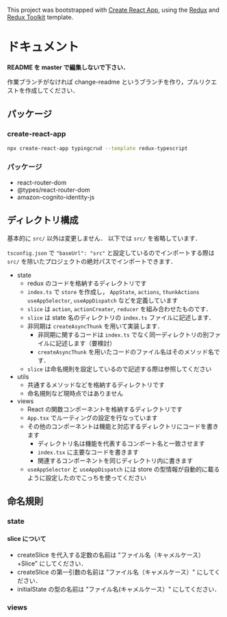 This project was bootstrapped with [Create React App](https://github.com/facebook/create-react-app), using the [Redux](https://redux.js.org/) and [Redux Toolkit](https://redux-toolkit.js.org/) template.

# ドキュメント

**README を master で編集しないで下さい．**

作業ブランチがなければ change-readme というブランチを作り，プルリクエストを作成してください．

## パッケージ

### create-react-app

```sh
npx create-react-app typingcrud --template redux-typescript
```

### パッケージ

- react-router-dom
- @types/react-router-dom
- amazon-cognito-identity-js

## ディレクトリ構成

基本的に `src/` 以外は変更しません．
以下では `src/` を省略しています．

`tsconfig.json` で `"baseUrl": "src"` と設定しているのでインポートする際は `src/` を除いたプロジェクトの絶対パスでインポートできます．

- state
  - redux のコードを格納するディレクトリです
  - `index.ts` で `store` を作成し， `AppState`, `actions`, `thunkActions` `useAppSelector`, `useAppDispatch` などを定義しています
  - `slice` は `action`, `actionCreater`, `reducer` を組み合わせたものです．
  - `slice` は state 名のディレクトリの `index.ts` ファイルに記述します．
  - 非同期は `createAsyncThunk` を用いて実装します．
    - 非同期に関するコードは `index.ts` でなく同一ディレクトリの別ファイルに記述します（要検討）
    - `createAsyncThunk` を用いたコードのファイル名はそのメソッド名です．
  - `slice` は命名規則を設定しているので記述する際は参照してください
- utils
  - 共通するメソッドなどを格納するディレクトリです
  - 命名規則など現時点ではありません
- views
  - React の関数コンポーネントを格納するディレクトリです
  - `App.tsx` でルーティングの設定を行なっています
  - その他のコンポーネントは機能と対応するディレクトリにコードを書きます
      - ディレクトリ名は機能を代表するコンポート名と一致させます
      - `index.tsx` に主要なコードを書きます
      - 関連するコンポーネントを同じディレクトリ内に書きます
  - `useAppSelector` と `useAppDispatch` には store の型情報が自動的に載るように設定したのでこっちを使ってください

## 命名規則

### state

#### slice について

- createSlice を代入する定数の名前は "ファイル名（キャメルケース）+Slice" にしてください．
- createSlice の第一引数の名前は "ファイル名（キャメルケース）" にしてください．
- initialState の型の名前は "ファイル名(キャメルケース）" にしてください．

### views

